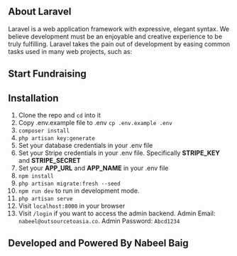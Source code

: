 ## About Laravel

Laravel is a web application framework with expressive, elegant syntax. We believe development must be an enjoyable and creative experience to be truly fulfilling. Laravel takes the pain out of development by easing common tasks used in many web projects, such as:

## Start Fundraising

## Installation

1. Clone the repo and `cd` into it
2. Copy .env.example file to .env `cp .env.example .env`
3. `composer install`
4. `php artisan key:generate`
5. Set your database credentials in your .env file
6. Set your Stripe credentials in your .env file. Specifically <b>STRIPE_KEY</b> and <b>STRIPE_SECRET</b>
7. Set your <b>APP_URL</b> and <b>APP_NAME</b>  in your .env file
8. `npm install`
9. `php artisan migrate:fresh --seed`
10. `npm run dev` to run in development mode.
11. `php artisan serve`
12. Visit `localhost:8000` in your browser
13. Visit `/login` if you want to access the admin backend. Admin Email: `nabeel@outsourcetoasia.co`. Admin Password: `Abcd1234`

## Developed and Powered By Nabeel Baig
